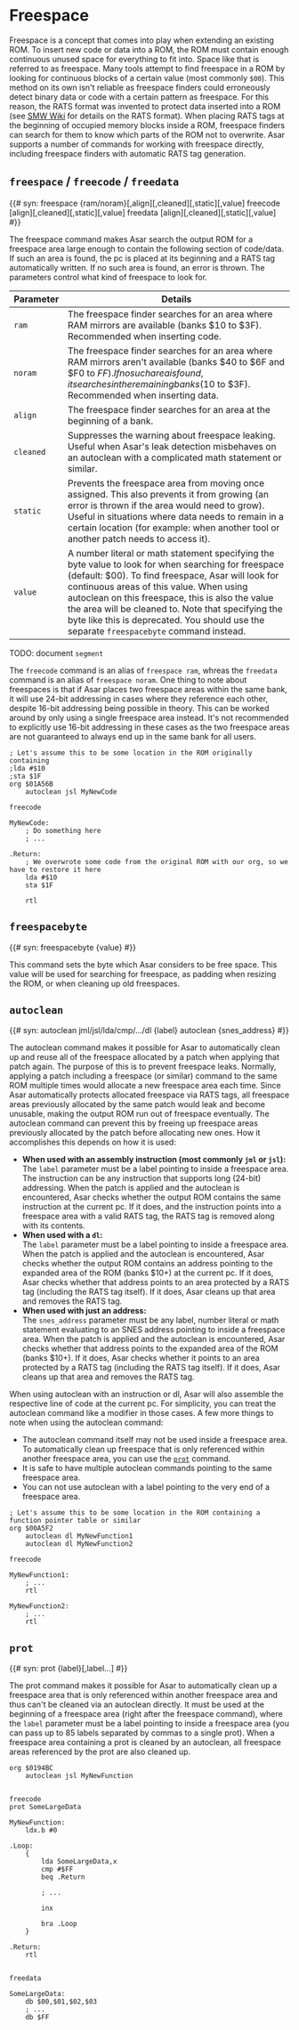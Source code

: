 # Freespace

Freespace is a concept that comes into play when extending an existing ROM. To insert new code or data into a ROM, the ROM must contain enough continuous unused space for everything to fit into. Space like that is referred to as freespace. Many tools attempt to find freespace in a ROM by looking for continuous blocks of a certain value (most commonly `$00`). This method on its own isn't reliable as freespace finders could erroneously detect binary data or code with a certain pattern as freespace. For this reason, the RATS format was invented to protect data inserted into a ROM (see [SMW Wiki](https://web.archive.org/web/20180525193101/http://old.smwiki.net/wiki/ROM_Allocation_Tag_System) for details on the RATS format). When placing RATS tags at the beginning of occupied memory blocks inside a ROM, freespace finders can search for them to know which parts of the ROM not to overwrite. Asar supports a number of commands for working with freespace directly, including freespace finders with automatic RATS tag generation.

## `freespace` / `freecode` / `freedata`

{{# syn:
freespace {ram/noram}[,align][,cleaned][,static][,value]
freecode [align][,cleaned][,static][,value]
freedata [align][,cleaned][,static][,value]
#}}

The freespace command makes Asar search the output ROM for a freespace area large enough to contain the following section of code/data. If such an area is found, the pc is placed at its beginning and a RATS tag automatically written. If no such area is found, an error is thrown. The parameters control what kind of freespace to look for.  
  
| Parameter | Details |
| --- | --- |
| `ram` | The freespace finder searches for an area where RAM mirrors are available (banks $10 to $3F). Recommended when inserting code. |
| `noram` | The freespace finder searches for an area where RAM mirrors aren't available (banks $40 to $6F and $F0 to $FF). If no such area is found, it searches in the remaining banks ($10 to $3F). Recommended when inserting data. |
| `align` | The freespace finder searches for an area at the beginning of a bank. |
| `cleaned` | Suppresses the warning about freespace leaking. Useful when Asar's leak detection misbehaves on an autoclean with a complicated math statement or similar. |
| `static` | Prevents the freespace area from moving once assigned. This also prevents it from growing (an error is thrown if the area would need to grow). Useful in situations where data needs to remain in a certain location (for example: when another tool or another patch needs to access it). |
| `value` | A number literal or math statement specifying the byte value to look for when searching for freespace (default: $00). To find freespace, Asar will look for continuous areas of this value. When using autoclean on this freespace, this is also the value the area will be cleaned to. Note that specifying the byte like this is deprecated. You should use the separate `freespacebyte` command instead. |

TODO: document `segment`
  
The `freecode` command is an alias of `freespace ram`, whreas the `freedata` command is an alias of `freespace noram`. One thing to note about freespaces is that if Asar places two freespace areas within the same bank, it will use 24-bit addressing in cases where they reference each other, despite 16-bit addressing being possible in theory. This can be worked around by only using a single freespace area instead. It's not recommended to explicitly use 16-bit addressing in these cases as the two freespace areas are not guaranteed to always end up in the same bank for all users.

```asar
; Let's assume this to be some location in the ROM originally containing
;lda #$10
;sta $1F
org $01A56B
    autoclean jsl MyNewCode
    
freecode

MyNewCode:
    ; Do something here
    ; ...
    
.Return:
    ; We overwrote some code from the original ROM with our org, so we have to restore it here
    lda #$10
    sta $1F
    
    rtl
```

## `freespacebyte`

{{# syn: freespacebyte {value} #}}

This command sets the byte which Asar considers to be free space. This value will be used for searching for freespace, as padding when resizing the ROM, or when cleaning up old freespaces.

## `autoclean`

{{# syn:
autoclean jml/jsl/lda/cmp/.../dl {label}
autoclean {snes_address}
#}}

The autoclean command makes it possible for Asar to automatically clean up and reuse all of the freespace allocated by a patch when applying that patch again. The purpose of this is to prevent freespace leaks. Normally, applying a patch including a freespace (or similar) command to the same ROM multiple times would allocate a new freespace area each time. Since Asar automatically protects allocated freespace via RATS tags, all freespace areas previously allocated by the same patch would leak and become unusable, making the output ROM run out of freespace eventually. The autoclean command can prevent this by freeing up freespace areas previously allocated by the patch before allocating new ones. How it accomplishes this depends on how it is used:

-   **When used with an assembly instruction (most commonly `jml` or `jsl`):**  
    The `label` parameter must be a label pointing to inside a freespace area. The instruction can be any instruction that supports long (24-bit) addressing. When the patch is applied and the autoclean is encountered, Asar checks whether the output ROM contains the same instruction at the current pc. If it does, and the instruction points into a freespace area with a valid RATS tag, the RATS tag is removed along with its contents.
-   **When used with a `dl`:**  
    The `label` parameter must be a label pointing to inside a freespace area. When the patch is applied and the autoclean is encountered, Asar checks whether the output ROM contains an address pointing to the expanded area of the ROM (banks $10+) at the current pc. If it does, Asar checks whether that address points to an area protected by a RATS tag (including the RATS tag itself). If it does, Asar cleans up that area and removes the RATS tag.
-   **When used with just an address:**  
    The `snes_address` parameter must be any label, number literal or math statement evaluating to an SNES address pointing to inside a freespace area. When the patch is applied and the autoclean is encountered, Asar checks whether that address points to the expanded area of the ROM (banks $10+). If it does, Asar checks whether it points to an area protected by a RATS tag (including the RATS tag itself). If it does, Asar cleans up that area and removes the RATS tag.

When using autoclean with an instruction or dl, Asar will also assemble the respective line of code at the current pc. For simplicity, you can treat the autoclean command like a modifier in those cases. A few more things to note when using the autoclean command:

-   The autoclean command itself may not be used inside a freespace area. To automatically clean up freespace that is only referenced within another freespace area, you can use the [`prot`](#prot) command.
-   It is safe to have multiple autoclean commands pointing to the same freespace area.
-   You can not use autoclean with a label pointing to the very end of a freespace area.

```asar
; Let's assume this to be some location in the ROM containing a function pointer table or similar
org $00A5F2
    autoclean dl MyNewFunction1
    autoclean dl MyNewFunction2
    
freecode

MyNewFunction1:
    ; ...
    rtl
    
MyNewFunction2:
    ; ...
    rtl
```

## `prot`

{{# syn: prot {label}[,label...] #}}

The prot command makes it possible for Asar to automatically clean up a freespace area that is only referenced within another freespace area and thus can't be cleaned via an autoclean directly. It must be used at the beginning of a freespace area (right after the freespace command), where the `label` parameter must be a label pointing to inside a freespace area (you can pass up to 85 labels separated by commas to a single prot). When a freespace area containing a prot is cleaned by an autoclean, all freespace areas referenced by the prot are also cleaned up.

```asar
org $0194BC
    autoclean jsl MyNewFunction
    
    
freecode
prot SomeLargeData

MyNewFunction:
    ldx.b #0
    
.Loop:
    {
        lda SomeLargeData,x
        cmp #$FF
        beq .Return
        
        ; ...
        
        inx
        
        bra .Loop
    }
    
.Return:
    rtl
    
    
freedata

SomeLargeData:
    db $00,$01,$02,$03
    ; ...
    db $FF
```
